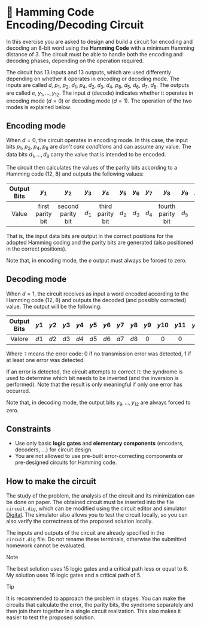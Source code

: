 # :abacus: Hamming Code Encoding/Decoding Circuit

In this exercise you are asked to design and build a circuit for encoding and decoding an 8-bit word using the **Hamming Code** with a minimum Hamming distance of 3. The circuit must be able to handle both the encoding and decoding phases, depending on the operation required.

The circuit has 13 inputs and 13 outputs, which are used differently depending on whether it operates in encoding or decoding mode. The inputs are called $d$, $p_1$, $p_2$, $d_1$, $p_4$, $d_2$, $d_3$, $d_4$, $p_8$, $d_5$, $d_6$, $d_7$, $d_8$. The outputs are called $e$, $y_1, \ldots, y_{12}$. The input $d$ (decode) indicates whether it operates in encoding mode ($d = 0$) or decoding mode ($d = 1$). The operation of the two modes is explained below.

## Encoding mode

When $d = 0$, the circuit operates in encoding mode. In this case, the input bits $p_1$, $p_2$, $p_4$, $p_8$ are *don't care conditions* and can assume any value. The data bits $d_1, \ldots, d_8$ carry the value that is intended to be encoded.

The circuit then calculates the values ​​of the parity bits according to a Hamming code (12, 8) and outputs the following values:

| Output Bits | $y_1$            | $y_2$             | $y_3$ | $y_4$             | $y_5$ | $y_6$ | $y_7$ | $y_8$             | $y_9$ | $y_{10}$ | $y_{11}$ | $y_{12}$ | $e$   |
| :---:       | :---:            | :---:             | :---: | :---:             | :---: | :---: | :---: | :---:             | :---: | :---:    | :---:    | :---:    | :---: |
| Value       | first parity bit | second parity bit | $d_1$ |  third parity bit | $d_2$ | $d_3$ | $d_4$ | fourth parity bit | $d_5$ | $d_6$    | $d_7$    | $d_8$    | 0     |

That is, the input data bits are output in the correct positions for the adopted Hamming coding and the parity bits are generated (also positioned in the correct positions).

Note that, in encoding mode, the $e$ output must always be forced to zero.

## Decoding mode

When $d = 1$, the circuit receives as input a word encoded according to the Hamming code (12, 8) and outputs the decoded (and possibly corrected) value. The output will be the following:

| Output Bits | $y1$  | $y2$  | $y3$  | $y4$  | $y5$  | $y6$  | $y7$  | $y8$  | $y9$  | $y10$ | $y11$ | $y12$ | $e$   |
| :---:       | :---: | :---: | :---: | :---: | :---: | :---: | :---: | :---: | :---: | :---: | :---: | :---: | :---: |
| Valore      | $d1$  | $d2$  | $d3$  | $d4$  | $d5$  | $d6$  | $d7$  | $d8$  | 0     | 0     | 0     | 0     | `?`   |

Where `?` means the error code: $0$ if no transmission error was detected, 1 if at least one error was detected.

If an error is detected, the circuit attempts to correct it: the syndrome is used to determine which bit needs to be inverted (and the inversion is performed). Note that the result is only meaningful if only one error has occurred.

Note that, in decoding mode, the output bits $y_9, \ldots, y_{12}$ are always forced to zero.

## Constraints

- Use only basic **logic gates** and **elementary components** (encoders, decoders, ...) for circuit design.
- You are not allowed to use pre-built error-correcting components or pre-designed circuits for Hamming code.

## How to make the circuit

The study of the problem, the analysis of the circuit and its minimization can be done on paper. The obtained circuit must be inserted into the file `circuit.dig`, which can be modified using the circuit editor and simulator [Digital](https://github.com/hneemann/Digital). The simulator also allows you to test the circuit locally, so you can also verify the correctness of the proposed solution locally.

The inputs and outputs of the circuit are already specified in the `circuit.dig` file. Do not rename these terminals, otherwise the submitted homework cannot be evaluated.

> [!NOTE]
> The best solution uses 15 logic gates and a critical path less or equal to 6. My solution uses 16 logic gates and a critical path of 5.

> [!TIP]
> It is recommended to approach the problem in stages. You can make the circuits that calculate the error, the parity bits, the syndrome separately and then join them together in a single circuit realization. This also makes it easier to test the proposed solution.
